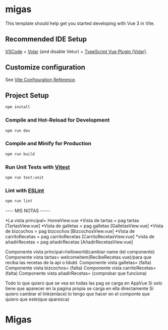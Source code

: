 # migas

This template should help get you started developing with Vue 3 in Vite.

## Recommended IDE Setup

[VSCode](https://code.visualstudio.com/) + [Volar](https://marketplace.visualstudio.com/items?itemName=Vue.volar) (and disable Vetur) + [TypeScript Vue Plugin (Volar)](https://marketplace.visualstudio.com/items?itemName=Vue.vscode-typescript-vue-plugin).

## Customize configuration

See [Vite Configuration Reference](https://vitejs.dev/config/).

## Project Setup

```sh
npm install
```

### Compile and Hot-Reload for Development

```sh
npm run dev
```

### Compile and Minify for Production

```sh
npm run build
```

### Run Unit Tests with [Vitest](https://vitest.dev/)

```sh
npm run test:unit
```

### Lint with [ESLint](https://eslint.org/)

```sh
npm run lint
```


---- MIS NOTAS -----

*La vista principal= HomeView.vue
*Vista de tartas = pag tartas [TartasView.vue]
*Vista de galletas = pag galletas [GalletasView.vue]
*Vista de bizcochos = pag bizcochos [BizcochosView.vue]
*Vista de carritoRecetas = pag carritoRecetas [CarritoRecetasView.vue]
*vista de añadirRecetas = pag añadirRecetas [AñadirRecetasView.vue]


Componente vista principal=helloworld(cambiar name del componente)
Componente vista tartas= welcomeitem(RecibeRecetas.vue)/para que reciba las recetas de la api o bbdd.
Componente vista galletas= (falta)
Componente vista bizcochos= (falta)
Componente vista carritoRecetas= (falta)
Componente vista añadirRecetas= (comprobar que funciona)


Todo lo que quiero que se vea en todas las pag se carga en AppVue
Si solo tiene que aparecer en la pagina propia se carga en ella directamente
Si quiero cambiar el link(enlace) lo tengo que hacer en el componte que quiero que este(que aparezca)
# Migas
